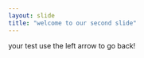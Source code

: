 ```yaml
---
layout: slide
title: "welcome to our second slide"
---
```

your test
use the left arrow to go back!
